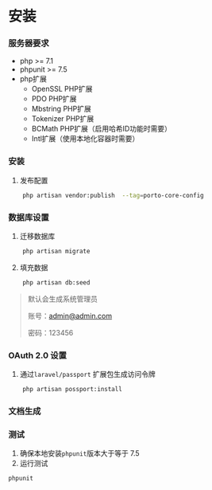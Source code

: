 
# 安装

### 服务器要求
* php >= 7.1
* phpunit >= 7.5
* php扩展
    * OpenSSL PHP扩展
    * PDO PHP扩展
    * Mbstring PHP扩展
    * Tokenizer PHP扩展
    * BCMath PHP扩展（启用哈希ID功能时需要）
    * Intl扩展（使用本地化容器时需要）

### 安装

1. 发布配置
```bash
    php artisan vendor:publish  --tag=porto-core-config
```

### 数据库设置
1. 迁移数据库
```bash
    php artisan migrate
```
2. 填充数据
```bash
    php artisan db:seed
```

> 默认会生成系统管理员
>
> 账号：admin@admin.com 
>
> 密码：123456

### OAuth 2.0 设置
1. 通过`laravel/passport` 扩展包生成访问令牌
```bash
    php artisan possport:install
```

### 文档生成

### 测试
1. 确保本地安装`phpunit`版本大于等于 7.5
2. 运行测试
```bash
phpunit
```